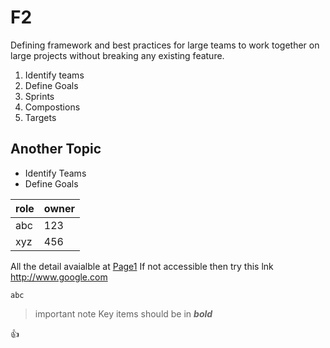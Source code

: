 # F2
Defining framework and best practices for large teams to work together on large projects without breaking any existing feature.
1. Identify teams
2. Define Goals
3. Sprints
4. Compostions
5. Targets

## Another Topic

* Identify Teams
* Define Goals

| role | owner |
| --- | --- |
| abc | 123 |
| xyz | 456 |

All the detail avaialble at [Page1](http://www.google.com)
If not accessible then try this lnk http://www.google.com
```
abc
```
> important note
Key items should be in **_bold_**

:+1:
